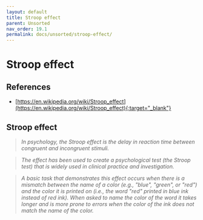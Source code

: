 ```yaml
---
layout: default
title: Stroop effect
parent: Unsorted
nav_order: 19.1
permalink: docs/unsorted/stroop-effect/
---
```


# Stroop effect

## References

- [https://en.wikipedia.org/wiki/Stroop_effect](https://en.wikipedia.org/wiki/Stroop_effect){:target="_blank"}

## Stroop effect

> _In psychology, the Stroop effect is the delay in reaction time between congruent and incongruent stimuli._

> _The effect has been used to create a psychological test (the Stroop test) that is widely used in clinical practice 
and investigation._

> _A basic task that demonstrates this effect occurs when there is a mismatch between the name of a color (e.g., 
"blue", "green", or "red") and the color it is printed on (i.e., the word "red" printed in blue ink instead of red ink). 
When asked to name the color of the word it takes longer and is more prone to errors when the color of the ink does not 
match the name of the color._
